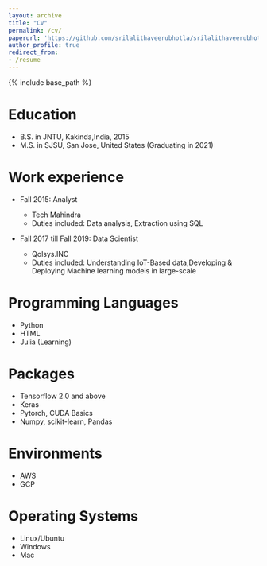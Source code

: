 ```yaml
---
layout: archive
title: "CV"
permalink: /cv/
paperurl: 'https://github.com/srilalithaveerubhotla/srilalithaveerubhotla.github.io/blob/master/files/Resume.pdf'
author_profile: true
redirect_from: 
- /resume
---
```



{% include base_path %}

Education
======
* B.S. in JNTU, Kakinda,India, 2015
* M.S. in SJSU, San Jose, United States (Graduating in 2021)

Work experience
======
* Fall 2015: Analyst
  * Tech Mahindra
  * Duties included: Data analysis, Extraction using SQL

* Fall 2017 till Fall 2019: Data Scientist
  * Qolsys.INC
  * Duties included: Understanding IoT-Based data,Developing & Deploying Machine learning models in large-scale


Programming Languages
======
* Python
* HTML
* Julia (Learning)

Packages
========
* Tensorflow 2.0 and above
* Keras
* Pytorch, CUDA Basics
* Numpy, scikit-learn, Pandas

Environments
=============

* AWS
* GCP

Operating Systems
=================

* Linux/Ubuntu
* Windows
* Mac
